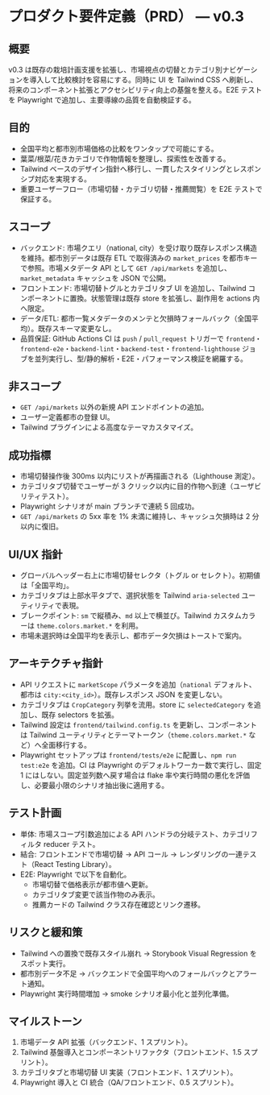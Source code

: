 # プロダクト要件定義（PRD） — v0.3

## 概要

v0.3 は既存の栽培計画支援を拡張し、市場視点の切替とカテゴリ別ナビゲーションを導入して比較検討を容易にする。同時に UI を Tailwind CSS へ刷新し、将来のコンポーネント拡張とアクセシビリティ向上の基盤を整える。E2E テストを Playwright で追加し、主要導線の品質を自動検証する。

## 目的

- 全国平均と都市別市場価格の比較をワンタップで可能にする。
- 葉菜/根菜/花きカテゴリで作物情報を整理し、探索性を改善する。
- Tailwind ベースのデザイン指針へ移行し、一貫したスタイリングとレスポンシブ対応を実現する。
- 重要ユーザーフロー（市場切替・カテゴリ切替・推薦閲覧）を E2E テストで保証する。

## スコープ

- バックエンド: 市場クエリ（national, city）を受け取り既存レスポンス構造を維持。都市別データは既存 ETL で取得済みの `market_prices` を都市キーで参照。市場メタデータ API として `GET /api/markets` を追加し、`market_metadata` キャッシュを JSON で公開。
- フロントエンド: 市場切替トグルとカテゴリタブ UI を追加し、Tailwind コンポーネントに置換。状態管理は既存 store を拡張し、副作用を actions 内へ限定。
- データ/ETL: 都市一覧メタデータのメンテと欠損時フォールバック（全国平均）。既存スキーマ変更なし。
- 品質保証: GitHub Actions CI は `push` / `pull_request` トリガーで `frontend`・`frontend-e2e`・`backend-lint`・`backend-test`・`frontend-lighthouse` ジョブを並列実行し、型/静的解析・E2E・パフォーマンス検証を網羅する。

## 非スコープ

- `GET /api/markets` 以外の新規 API エンドポイントの追加。
- ユーザー定義都市の登録 UI。
- Tailwind プラグインによる高度なテーマカスタマイズ。

## 成功指標

- 市場切替操作後 300ms 以内にリストが再描画される（Lighthouse 測定）。
- カテゴリタブ切替でユーザーが 3 クリック以内に目的作物へ到達（ユーザビリティテスト）。
- Playwright シナリオが main ブランチで連続 5 回成功。
- `GET /api/markets` の 5xx 率を 1% 未満に維持し、キャッシュ欠損時は 2 分以内に復旧。

## UI/UX 指針

- グローバルヘッダー右上に市場切替セレクタ（トグル or セレクト）。初期値は「全国平均」。
- カテゴリタブは上部水平タブで、選択状態を Tailwind `aria-selected` ユーティリティで表現。
- ブレークポイント: `sm` で縦積み、`md` 以上で横並び。Tailwind カスタムカラーは `theme.colors.market.*` を利用。
- 市場未選択時は全国平均を表示し、都市データ欠損はトーストで案内。

## アーキテクチャ指針

- API リクエストに `marketScope` パラメータを追加（`national` デフォルト、都市は `city:<city_id>`）。既存レスポンス JSON を変更しない。
- カテゴリタブは `CropCategory` 列挙を流用。store に `selectedCategory` を追加し、既存 selectors を拡張。
- Tailwind 設定は `frontend/tailwind.config.ts` を更新し、コンポーネントは Tailwind ユーティリティとテーマトークン（`theme.colors.market.*` など）へ全面移行する。
- Playwright セットアップは `frontend/tests/e2e` に配置し、`npm run test:e2e` を追加。CI は Playwright のデフォルトワーカー数で実行し、固定 1 にはしない。固定並列数へ戻す場合は flake 率や実行時間の悪化を評価し、必要最小限のシナリオ抽出後に適用する。

## テスト計画

- 単体: 市場スコープ引数追加による API ハンドラの分岐テスト、カテゴリフィルタ reducer テスト。
- 結合: フロントエンドで市場切替 → API コール → レンダリングの一連テスト（React Testing Library）。
- E2E: Playwright で以下を自動化。
  - 市場切替で価格表示が都市値へ更新。
  - カテゴリタブ変更で該当作物のみ表示。
  - 推薦カードの Tailwind クラス存在確認とリンク遷移。

## リスクと緩和策

- Tailwind への置換で既存スタイル崩れ → Storybook Visual Regression をスポット実行。
- 都市別データ不足 → バックエンドで全国平均へのフォールバックとアラート通知。
- Playwright 実行時間増加 → smoke シナリオ最小化と並列化準備。

## マイルストーン

1. 市場データ API 拡張（バックエンド、1 スプリント）。
2. Tailwind 基盤導入とコンポーネントリファクタ（フロントエンド、1.5 スプリント）。
3. カテゴリタブと市場切替 UI 実装（フロントエンド、1 スプリント）。
4. Playwright 導入と CI 統合（QA/フロントエンド、0.5 スプリント）。
